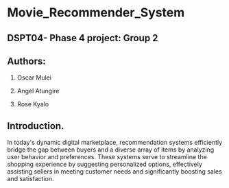 # Movie_Recommender_System

## DSPT04- Phase 4 project: Group 2

## Authors:

   1. Oscar Mulei
    
   2. Angel Atungire
    
   3. Rose Kyalo
    
    
## Introduction.

In today's dynamic digital marketplace, recommendation systems efficiently bridge the gap between buyers and a diverse array of items by analyzing user behavior and preferences. These systems serve to streamline the shopping experience by suggesting personalized options, effectively assisting sellers in meeting customer needs and significantly boosting sales and satisfaction.